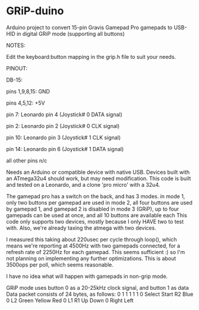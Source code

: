 # GRiP-duino
Arduino project to convert 15-pin Gravis Gamepad Pro gamepads to USB-HID in digital GRiP mode (supporting all buttons)

NOTES:

Edit the keyboard:button mapping in the grip.h file to suit your needs.


PINOUT:

DB-15:

pins 1,9,8,15: GND

pins 4,5,12: +5V

pin 7: Leonardo pin 4 (Joystick# 0 DATA signal)

pin 2: Leonardo pin 2 (Joystick# 0 CLK signal)

pin 10: Leonardo pin 3 (Joystick# 1 CLK signal)

pin 14: Leonardo pin 6 (Joystick# 1 DATA signal)

all other pins n/c


  Needs an Arduino or compatible device with native USB.
  Devices built with an ATmega32u4 should work, but may need modification.
  This code is built and tested on a Leonardo, and a clone 'pro micro' with a 32u4.

  The gamepad pro has a switch on the back, and has 3 modes.
  in mode 1, only two buttons per gamepad are used
  in mode 2, all four buttons are used by gamepad 1, and gamepad 2 is disabled
  in mode 3 (GRiP), up to four gamepads can be used at once, and all 10 buttons are available each
  This code only supports two devices, mostly because I only HAVE two to test with. Also,
  we're already taxing the atmega with two devices.
  
  I measured this taking about 220usec per cycle through loop(), which means we're reporting at 4500Hz with two gamepads connected, for a refresh rate of 2250Hz for each gamepad. This seems sufficient :) so I'm not planning on implementing any further optimizations. This is about 3500ops per poll, which seems reasonable.
  
  I have no idea what will happen with gamepads in non-grip mode.

  GRiP mode uses button 0 as a 20-25kHz clock signal, and button 1 as data
  Data packet consists of 24 bytes, as follows:
  0 1 1 1 1 1 0 Select Start R2 Blue 0 L2 Green Yellow Red 0 L1 R1 Up Down 0 Right Left
